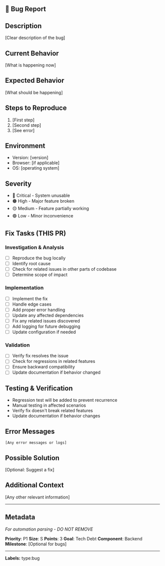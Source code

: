## 🐛 Bug Report

## Description
[Clear description of the bug]

## Current Behavior
[What is happening now]

## Expected Behavior
[What should be happening]

## Steps to Reproduce
1. [First step]
2. [Second step]
3. [See error]

## Environment
- Version: [version]
- Browser: [if applicable]
- OS: [operating system]

## Severity
<!-- Select one -->
- 🔴 Critical - System unusable
- 🟠 High - Major feature broken
- 🟡 Medium - Feature partially working
- 🟢 Low - Minor inconvenience

## Fix Tasks (THIS PR)
<!-- Include ALL tasks needed to properly fix this bug -->
### Investigation & Analysis
- [ ] Reproduce the bug locally
- [ ] Identify root cause
- [ ] Check for related issues in other parts of codebase
- [ ] Determine scope of impact

### Implementation
- [ ] Implement the fix
- [ ] Handle edge cases
- [ ] Add proper error handling
- [ ] Update any affected dependencies
- [ ] Fix any related issues discovered
- [ ] Add logging for future debugging
- [ ] Update configuration if needed

### Validation
- [ ] Verify fix resolves the issue
- [ ] Check for regressions in related features
- [ ] Ensure backward compatibility
- [ ] Update documentation if behavior changed

## Testing & Verification
<!-- Describe how to verify the fix, no checkboxes -->
- Regression test will be added to prevent recurrence
- Manual testing in affected scenarios
- Verify fix doesn't break related features
- Update documentation if behavior changes

## Error Messages
```
[Any error messages or logs]
```

## Possible Solution
[Optional: Suggest a fix]

## Additional Context
[Any other relevant information]

---

## Metadata
*For automation parsing - DO NOT REMOVE*

**Priority**: P1
**Size**: S
**Points**: 3
**Goal**: Tech Debt
**Component**: Backend
**Milestone**: [Optional for bugs]

---
**Labels:** type:bug